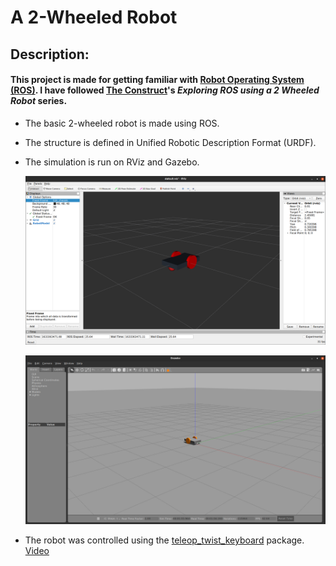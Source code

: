# A 2-Wheeled Robot

## Description:

#### This project is made for getting familiar with **[Robot Operating System (ROS)](https://www.ros.org/)**. I have followed [The Construct](https://www.youtube.com/channel/UCt6Lag-vv25fTX3e11mVY1Q)'s _Exploring ROS using a 2 Wheeled Robot_ series.

-   The basic 2-wheeled robot is made using ROS.
-   The structure is defined in Unified Robotic Description Format (URDF).
-   The simulation is run on RViz and Gazebo.

    ![two-wheeled-robot](./visuals/1-RViz.png 'RViz Simulation')

    ![two-wheeled-robot](./visuals/2-Gazebo.png 'Gazebo Simulation')

-   The robot was controlled using the [teleop_twist_keyboard](http://wiki.ros.org/teleop_twist_keyboard) package. [Video](./visuals/3-KeyboardControl.mp4)
